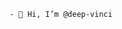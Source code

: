 `- 👋 Hi, I’m @deep-vinci`

<!---- 👀 I’m interested in ...
- 🌱 I’m currently learning ...
- 💞️ I’m looking to collaborate on ...
- 📫 How to reach me ...
- 😄 Pronouns: ...
- ⚡ Fun fact: ...

deep-vinci/deep-vinci is a ✨ special ✨ repository because its `README.md` (this file) appears on your GitHub profile.
You can click the Preview link to take a look at your changes.
--->
